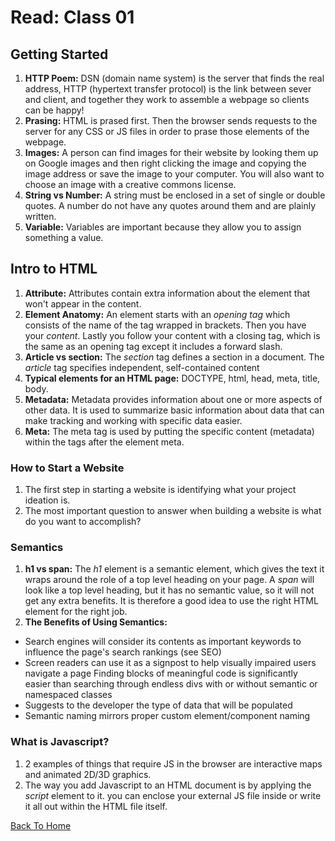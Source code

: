 # Read: Class 01

## Getting Started

1. **HTTP Poem:** DSN (domain name system) is the server that finds the real address, HTTP (hypertext transfer protocol) is the link between sever and client, and together they work to assemble a webpage so clients can be happy!
2. **Prasing:** HTML is prased first. Then the browser sends requests to the server for any CSS or JS files in order to prase those elements of the webpage.
3. **Images:** A person can find images for their website by looking them up on Google images and then right clicking the image and copying the image address or save the image to your computer. You will also want to choose an image with a creative commons license.
4. **String vs Number:** A string must be enclosed in a set of single or double quotes. A number do not have any quotes around them and are plainly written.
5. **Variable:** Variables are important because they allow you to assign something a value.

## Intro to HTML

1. **Attribute:** Attributes contain extra information about the element that won't appear in the content.
2. **Element Anatomy:** An element starts with an *opening tag* which consists of the name of the tag wrapped in brackets. Then you have your *content*. Lastly you follow your content with a closing tag, which is the same as an opening tag except it includes a forward slash.
3. **Article vs section:** The *section* tag defines a section in a document. The *article* tag specifies independent, self-contained content
4. **Typical elements for an HTML page:** DOCTYPE, html, head, meta, title, body.
5. **Metadata:** Metadata provides information about one or more aspects of other data. It is used to summarize basic information about data that can make tracking and working with specific data easier.
6. **Meta:** The meta tag is used by putting the specific content (metadata) within the tags after the element meta.

### How to Start a Website

1. The first step in starting a website is identifying what your project ideation is.
2. The most important question to answer when building a website is what do you want to accomplish?

### Semantics

1. **h1 vs span:** The *h1* element is a semantic element, which gives the text it wraps around the role of a top level heading on your page. A *span* will look like a top level heading, but it has no semantic value, so it will not get any extra benefits. It is therefore a good idea to use the right HTML element for the right job.
2. **The Benefits of Using Semantics:**

- Search engines will consider its contents as important keywords to influence the page's search rankings (see SEO)
- Screen readers can use it as a signpost to help visually impaired users navigate a page
Finding blocks of meaningful code is significantly easier than searching through endless divs with or without semantic or namespaced classes
- Suggests to the developer the type of data that will be populated
- Semantic naming mirrors proper custom element/component naming

### What is Javascript?

1. 2 examples of things that require JS in the browser are interactive maps and animated 2D/3D graphics.
2. The way you add Javascript to an HTML document is by applying the *script* element to it. you can enclose your external JS file inside or write it all out within the HTML file itself.

[Back To Home](../README.md)
